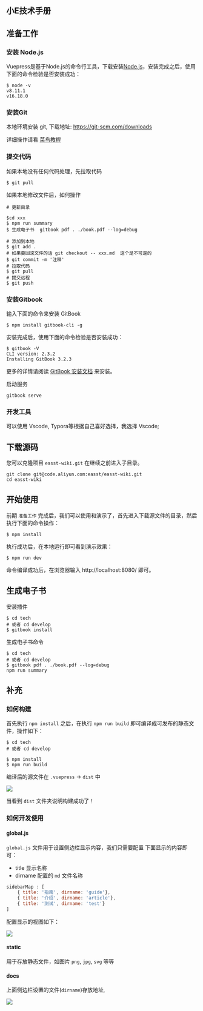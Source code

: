 ## 小E技术手册

## 准备工作

### 安装 Node.js

   Vuepress是基于Node.js的命令行工具，下载安装[Node.js](https://nodejs.org/en/)，安装完成之后，使用下面的命令检验是否安装成功：

    $ node -v
    v8.11.1
    v16.18.0


### 安装Git

本地环境安装 git, 下载地址: https://git-scm.com/downloads

详细操作请看  [菜鸟教程](https://www.runoob.com/git/git-tutorial.html) 
### 提交代码

如果本地没有任何代码处理，先拉取代码

    $ git pull

如果本地修改文件后，如何操作

    # 更新目录
    
    $cd xxx
    $ npm run summary
    $ 生成电子书  gitbook pdf . ./book.pdf --log=debug
    
    # 添加到本地
    $ git add .
    # 如果要回滚文件的话 git checkout -- xxx.md  这个是不可逆的
    $ git commit -m '注释'
    # 拉取代码
    $ git pull
    # 提交远程
    $ git push


### 安装Gitbook

输入下面的命令来安装 GitBook

    $ npm install gitbook-cli -g

安装完成后，使用下面的命令检验是否安装成功：

    $ gitbook -V
    CLI version: 2.3.2
    Installing GitBook 3.2.3

更多的详情请阅读 [GitBook 安装文档](https://github.com/GitbookIO/gitbook/blob/master/docs/setup.md) 来安装。

启动服务

    gitbook serve
    

### 开发工具

可以使用 Vscode, Typora等根据自己喜好选择，我选择 Vscode;

## 下载源码

您可以克隆项目 `easst-wiki.git` 在继续之前进入子目录。

    git clone git@code.aliyun.com:easst/easst-wiki.git
    cd easst-wiki

## 开始使用

前期 `准备工作` 完成后，我们可以使用和演示了，首先进入下载源文件的目录，然后执行下面的命令操作：

    $ npm install 

执行成功后，在本地运行即可看到演示效果：

    $ npm run dev

命令编译成功后，在浏览器输入 http://localhost:8080/ 即可。

## 生成电子书

安装插件

    $ cd tech 
    # 或者 cd develop
    $ gitbook install

生成电子书命令

    $ cd tech
    # 或者 cd develop
    $ gitbook pdf . ./book.pdf --log=debug
    npm run summary

## 补充

### 如何构建

首先执行 `npm install` 之后，在执行 `npm run build` 即可编译成可发布的静态文件，操作如下：

    $ cd tech 
    # 或者 cd develop

    $ npm install
    $ npm run build

编译后的源文件在 `.vuepress` -> `dist` 中

![](./static/dist.png)


当看到 `dist` 文件夹说明构建成功了！

### **如何开发使用**

#### global.js

`global.js` 文件用于设置侧边栏显示内容，我们只需要配置 下面显示的内容即可：

- title 显示名称
- dirname 配置的 `md` 文件名称

``` js                                          
sidebarMap : [
    { title: '指南', dirname: 'guide'},
    { title: '介绍', dirname: 'article'},
    { title: '测试', dirname: 'test'}
]
```

配置显示的视图如下：

![](./static/sidebar.png)


#### static

用于存放静态文件，如图片 `png`, `jpg`, `svg` 等等


#### docs

上面侧边栏设置的文件(`dirname`)存放地址, 

![](./static/dirname.png)

